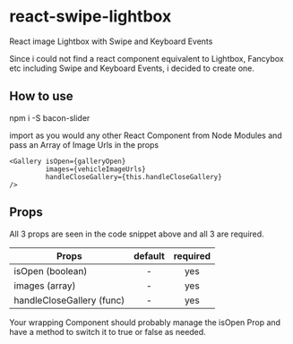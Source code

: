 # react-swipe-lightbox
React image Lightbox with Swipe and Keyboard Events


Since i could not find a react component equivalent to Lightbox, Fancybox etc including Swipe and Keyboard Events, i decided to create one.

## How to use
npm i -S bacon-slider

import as you would any other React Component from Node Modules and pass an Array of Image Urls in the props

```
<Gallery isOpen={galleryOpen}
         images={vehicleImageUrls}
         handleCloseGallery={this.handleCloseGallery}
/>
```

## Props 
All 3 props are seen in the code snippet above and all 3 are required. 

|Props|default|required|
|-----|:-----:|:------:|
|isOpen (boolean)| - | yes |
|images (array)| - | yes |
|handleCloseGallery (func)| - | yes |

Your wrapping Component should probably manage the isOpen Prop and have a method to switch it to true or false as needed.
